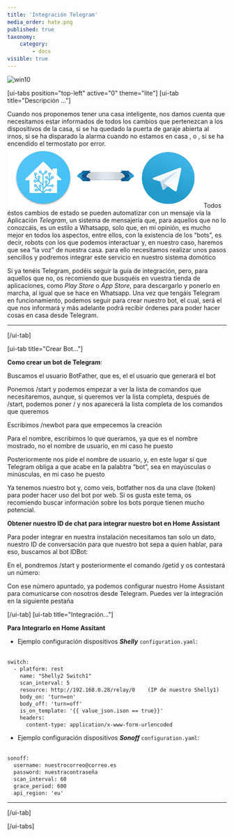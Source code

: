 ```yaml
---
title: 'Integración Telegram'
media_order: hate.png
published: true
taxonomy:
    category:
        - docs
visible: true
---
```


![win10](image://os-compat.png)

[ui-tabs position="top-left" active="0" theme="lite"]
[ui-tab title="Descripción ..."]

Cuando nos proponemos tener una casa inteligente, nos damos cuenta que necesitamos estar informados de todos los cambios que pertenezcan a los dispositivos de la casa, si se ha quedado la puerta de garaje abierta al irnos, si se  ha disparado la alarma cuando no estamos en casa , o , si se ha encendido el termostato por error.
![](hate.png)
Todos éstos cambios de estado se pueden automatizar con un mensaje vía la Aplicación _Telegram_, un sistema de mensajería que, para aquellos que no lo conozcáis, es un estilo a Whatsapp, solo que, en mi opinión, es mucho mejor en todos los aspectos, entre ellos, con la existencia de los “bots”, es decir, robots con los que podemos interactuar y, en nuestro caso, haremos que sea “la voz” de nuestra casa. para ello necesitamos realizar unos pasos sencillos y podremos integrar este servicio en nuestro sistema domótico 


Si ya tenéis Telegram, podéis seguir la guía de integración, pero, para aquellos que no, os recomiendo que busquéis en vuestra tienda de aplicaciones, como _Play Store_ o _App Store_, para descargarlo y ponerlo en marcha, al igual que se hace en Whatsapp. Una vez que tengáis Telegram en funcionamiento, podemos seguir para crear nuestro bot, el cual, será el que nos informará y más adelante podrá recibir órdenes para poder hacer cosas en casa desde Telegram.

---

[/ui-tab]

[ui-tab title="Crear Bot..."]

**Como crear un bot de Telegram**:

Buscamos el usuario BotFather, que es, el el usuario que generará el bot

Ponemos /start y podemos empezar a ver la lista de comandos que necesitaremos, aunque, si queremos ver la lista completa, después de /start, podemos poner / y nos aparecerá la lista completa de los comandos que queremos

Escribimos /newbot para que empecemos la creación

Para el nombre, escribimos lo que queramos, ya que es el nombre mostrado, no el nombre de usuario, en mi caso he puesto 

Posteriormente nos pide el nombre de usuario, y, en este lugar si que Telegram obliga a que acabe en la palabtra “bot”, sea en mayúsculas o minúsculas, en mi caso he puesto

Ya tenemos nuestro bot y, como veis, botfather nos da una clave (token) para poder hacer uso del bot por web. Si os gusta este tema, os recomiendo buscar información sobre los bots porque tienen mucho potencial.

**Obtener nuestro ID de chat para integrar nuestro bot en Home Assistant**

Para poder integrar en nuestra instalación necesitamos tan solo un dato, nuestro ID de conversación para que nuestro bot sepa a quien hablar, para eso, buscamos al bot IDBot:

En el, pondremos /start y posteriormente el comando /getid y os contestará un número:

Con ese número apuntado, ya podemos configurar nuestro Home Assistant para comunicarse con nosotros desde Telegram. Puedes ver la integración en la siguiente pestaña





[/ui-tab]
[ui-tab title="Integración..."]

**Para Integrarlo en Home Assitant**

+ Ejemplo configuración dispositivos **_Shelly_**  `configuration.yaml`:

```text

switch:
  - platform: rest
    name: "Shelly2 Switch1"
    scan_interval: 5
    resource: http://192.168.0.28/relay/0    (IP de nuestro Shelly1)
    body_on: 'turn=on'
    body_off: 'turn=off'
    is_on_template: '{{ value_json.ison == true}}'
    headers:
      content-type: application/x-www-form-urlencoded

```
+ Ejemplo configuración dispositivos **_Sonoff_**  `configuration.yaml`:

```text

sonoff:
  username: nuestrocorreo@correo.es
  password: nuestracontraseña
  scan_interval: 60
  grace_period: 600
  api_region: 'eu'

```
---

[/ui-tab]

[/ui-tabs]
